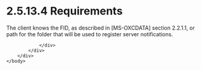 <html dir="LTR" xmlns:mshelp="http://msdn.microsoft.com/mshelp" xmlns:ddue="http://ddue.schemas.microsoft.com/authoring/2003/5" xmlns:xlink="http://www.w3.org/1999/xlink" xmlns:tool="http://www.microsoft.com/tooltip">
    <head>
        <meta http-equiv="Content-Type" content="text/html; CHARSET=utf-8"></meta>
        <meta name="save" content="history"></meta>
        <title>2.5.13.4 Requirements</title>
        <xml>
            <mshelp:toctitle title="2.5.13.4 Requirements"></mshelp:toctitle>
            <mshelp:rltitle title="[MS-OXPROTO]: Requirements"></mshelp:rltitle>
            <mshelp:keyword index="A" term="abd4ef8b-b994-4fff-b00d-d59ce9115c19"></mshelp:keyword>
            <mshelp:attr name="DCSext.ContentType" value="open specification"></mshelp:attr>
            <mshelp:attr name="AssetID" value="abd4ef8b-b994-4fff-b00d-d59ce9115c19"></mshelp:attr>
            <mshelp:attr name="TopicType" value="kbRef"></mshelp:attr>
            <mshelp:attr name="DCSext.Title" value="[MS-OXPROTO]: Requirements" />
        </xml>
    </head>
    <body>
        <div id="header">
            <h1 class="heading">2.5.13.4 Requirements</h1>
        </div>
        <div id="mainSection">
            <div id="mainBody">
                <div id="allHistory" class="saveHistory"></div>
                <div id="sectionSection0" class="section" name="collapseableSection">
                    

<p>The client knows the FID, as described in <mshelp:link keywords="1afa0cd9-b1a0-4520-b623-bf15030af5d8" tabindex="0">[MS-OXCDATA]</mshelp:link>
section <mshelp:link keywords="1c934e18-441b-4c47-9de0-eb34ffea47e3" tabindex="0">2.2.1.1</mshelp:link>,
or path for the folder that will be used to register server notifications.</p>


                </div>
            </div>
        </div>
    </body>
</html>